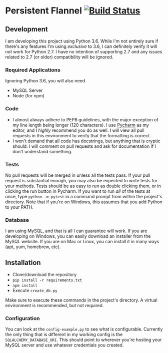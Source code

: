 # Persistent Flannel [![Build Status](https://travis-ci.org/razage/persistent-flannel.svg?branch=master)](https://travis-ci.org/razage/persistent-flannel)

## Development
I am developing this project using Python 3.6. While I'm not entirely sure if there's any features I'm using *exclusive* 
to 3.6, I can definitely verify it will not work for Python 2.7. I have no intention of supporting 2.7 and any issues 
related to 2.7 (or older) compatibility will be ignored.

### Required Applications
Ignoring Python 3.6, you will also need
* MySQL Server
* Node (for npm)

### Code
* I almost always adhere to PEP8 guidelines, with the major exception of my line length being longer (120 characters). I
use [Pycharm](https://www.jetbrains.com/pycharm/) as my editor, and I *highly* recommend you do as well. I will view all
pull requests in this environment to verify that the formatting is correct.
* I won't demand that all code has docstrings, but anything that is cryptic should. I will comment on pull requests and
ask for documentation if I don't understand something.

### Tests
No pull requests will be merged in unless all the tests pass. If your pull request is substantial enough, you may also
be expected to write tests for your methods. Tests should be as easy to run as double clicking them, or in clicking the
run button in Pycharm. If you want to run *all* of the tests at once, type `python -m pytest` in a command prompt from
within the project's directory. Note that if you're on Windows, this assumes that you add Python to your PATH.

### Database
I am using MySQL, and that is all I can guarantee will work. If you are developing on Windows, you can easily download
an installer from the MySQL website. If you are on Mac or Linux, you can install it in many ways 
(apt, yum, homebrew, etc).

## Installation
* Clone/download the repository
* `pip install -r requirements.txt`
* `npm install`
* Execute `create_db.py`

Make sure to execute these commands in the project's directory. A virtual environment is recommended, but not required.

### Configuration
You can look at the `config-example.py` to see what is configurable. Currently the only thing that is different in my
working config is the `SQLALCHEMY_DATABASE_URI`. This should point to wherever you're hosting your MySQL server and use
whatever credentials you created. 